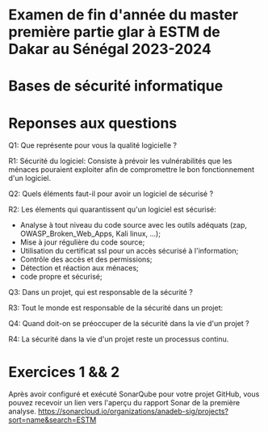 # Examen de fin d'année du master première partie glar à ESTM de Dakar au Sénégal 2023-2024

# Bases de sécurité informatique

# Reponses aux questions

Q1: Que représente pour vous la qualité logicielle ?

R1: Sécurité du logiciel: 
Consiste à prévoir les vulnérabilités que les ménaces pouraient exploiter afin de compromettre le bon fonctionnement d'un logiciel.

Q2: Quels éléments faut-il pour avoir un logiciel de sécurisé ?

R2: Les élements qui quarantissent qu'un logiciel est sécurisé:

- Analyse à tout niveau du code source avec les outils adéquats (zap, OWASP_Broken_Web_Apps, Kali linux, ...);
- Mise à jour régulière du code source;
- Utilisation du certificat ssl pour un accès sécurisé à l'information;
- Contrôle des accès et des permissions;
- Détection et réaction aux ménaces;
- code propre et sécurisé;

Q3: Dans un projet, qui est responsable de la sécurité ?

R3: Tout le monde est responsable de la sécurité dans un projet:

Q4: Quand doit-on se préoccuper de la sécurité dans la vie d'un projet ?

R4: La sécurité dans la vie d'un projet reste un processus continu.


# Exercices 1 && 2
Après avoir configuré et exécuté SonarQube pour votre projet GitHub, vous pouvez recevoir un lien vers l'aperçu du rapport Sonar de la première analyse.
https://sonarcloud.io/organizations/anadeb-sig/projects?sort=name&search=ESTM

